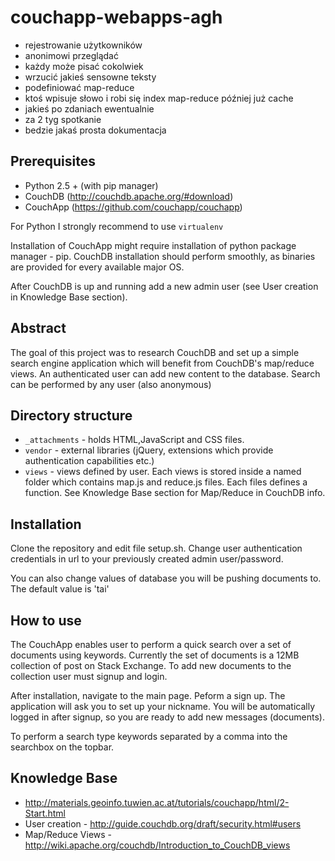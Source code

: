 couchapp-webapps-agh
====================
* rejestrowanie użytkowników
* anonimowi przeglądać
* każdy może pisać cokolwiek
* wrzucić jakieś sensowne teksty
* podefiniować map-reduce
* ktoś wpisuje słowo i robi się index map-reduce później już cache
* jakieś po zdaniach ewentualnie
* za 2 tyg spotkanie
* bedzie jakaś prosta dokumentacja
 

## Prerequisites ##
* Python 2.5 + (with pip manager)
* CouchDB (http://couchdb.apache.org/#download)
* CouchApp (https://github.com/couchapp/couchapp)

For Python I strongly recommend to use ```virtualenv```

Installation of CouchApp might require installation of python package manager - pip. CouchDB installation should perform smoothly, as binaries are provided for every available major OS.

After CouchDB is up and running add a new admin user (see User creation in Knowledge Base section).

## Abstract ##

The goal of this project was to research CouchDB and set up a simple search engine application which will benefit from CouchDB's map/reduce views. An authenticated user can add new content to the database. Search can be performed by any user (also anonymous)

## Directory structure ##

* ```_attachments``` - holds HTML,JavaScript and CSS files. 
* ```vendor``` - external libraries (jQuery, extensions which provide authentication capabilities etc.)
* ```views``` - views defined by user. Each views is stored inside a named folder which contains map.js and reduce.js files. Each files defines a function. See Knowledge Base section for Map/Reduce in CouchDB info.

## Installation ##

Clone the repository and edit file setup.sh. Change user authentication credentials in url to your previously created admin user/password.

You can also change values of database you will be pushing documents to. The default value is 'tai'

## How to use ##

The CouchApp enables user to perform a quick search over a set of documents using keywords. Currently the set of documents is a 12MB collection of post on Stack Exchange. To add new documents to the collection user must signup and login.

After installation, navigate to the main page. Peform a sign up. The application will ask you to set up your nickname. You will be automatically logged in after signup, so you are ready to add new messages (documents).

To perform a search type keywords separated by a comma into the searchbox on the topbar. 

## Knowledge Base ##

* http://materials.geoinfo.tuwien.ac.at/tutorials/couchapp/html/2-Start.html
* User creation - http://guide.couchdb.org/draft/security.html#users
* Map/Reduce Views - http://wiki.apache.org/couchdb/Introduction_to_CouchDB_views

